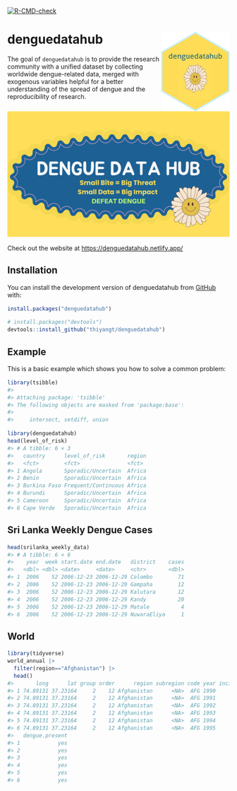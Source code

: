 
<!-- README.md is generated from README.Rmd. Please edit that file -->

[![R-CMD-check](https://github.com/thiyangt/denguedatahub/actions/workflows/R-CMD-check.yaml/badge.svg)](https://github.com/thiyangt/denguedatahub/actions/workflows/R-CMD-check.yaml)

# denguedatahub <img src="hexsticker/logo.png" align="right" height="180"/>

The goal of `denguedatahub` is to provide the research community with a
unified dataset by collecting worldwide dengue-related data, merged with
exogenous variables helpful for a better understanding of the spread of
dengue and the reproducibility of research.

![](hexsticker/profile.png)

Check out the website at <https://denguedatahub.netlify.app/>

## Installation

You can install the development version of denguedatahub from
[GitHub](https://github.com/) with:

``` r
install.packages("denguedatahub")
```

``` r
# install.packages("devtools")
devtools::install_github("thiyangt/denguedatahub")
```

## Example

This is a basic example which shows you how to solve a common problem:

``` r
library(tsibble)
#> 
#> Attaching package: 'tsibble'
#> The following objects are masked from 'package:base':
#> 
#>     intersect, setdiff, union
```

``` r
library(denguedatahub)
head(level_of_risk)
#> # A tibble: 6 × 3
#>   country      level_of_risk       region
#>   <fct>        <fct>               <fct> 
#> 1 Angola       Sporadic/Uncertain  Africa
#> 2 Benin        Sporadic/Uncertain  Africa
#> 3 Burkina Faso Frequent/Continuous Africa
#> 4 Burundi      Sporadic/Uncertain  Africa
#> 5 Cameroon     Sporadic/Uncertain  Africa
#> 6 Cape Verde   Sporadic/Uncertain  Africa
```

## Sri Lanka Weekly Dengue Cases

``` r
head(srilanka_weekly_data)
#> # A tibble: 6 × 6
#>    year  week start.date end.date   district    cases
#>   <dbl> <dbl> <date>     <date>     <chr>       <dbl>
#> 1  2006    52 2006-12-23 2006-12-29 Colombo        71
#> 2  2006    52 2006-12-23 2006-12-29 Gampaha        12
#> 3  2006    52 2006-12-23 2006-12-29 Kalutara       12
#> 4  2006    52 2006-12-23 2006-12-29 Kandy          20
#> 5  2006    52 2006-12-23 2006-12-29 Matale          4
#> 6  2006    52 2006-12-23 2006-12-29 NuwaraEliya     1
```

## World

``` r
library(tidyverse)
world_annual |>
  filter(region=="Afghanistan") |>
  head()
#>       long      lat group order      region subregion code year incidence
#> 1 74.89131 37.23164     2    12 Afghanistan      <NA>  AFG 1990     23371
#> 2 74.89131 37.23164     2    12 Afghanistan      <NA>  AFG 1991     25794
#> 3 74.89131 37.23164     2    12 Afghanistan      <NA>  AFG 1992     29766
#> 4 74.89131 37.23164     2    12 Afghanistan      <NA>  AFG 1993     32711
#> 5 74.89131 37.23164     2    12 Afghanistan      <NA>  AFG 1994     34268
#> 6 74.89131 37.23164     2    12 Afghanistan      <NA>  AFG 1995     35823
#>   dengue.present
#> 1            yes
#> 2            yes
#> 3            yes
#> 4            yes
#> 5            yes
#> 6            yes
```
